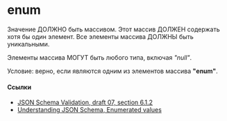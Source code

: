 # enum
Значение ДОЛЖНО быть массивом. Этот массив ДОЛЖЕН содержать хотя бы один элемент. Все элементы массива ДОЛЖНЫ быть уникальными.

Элементы массива МОГУТ быть любого типа, включая *"null"*.

Условие: верно, если являются одним из элементов массива **"enum"**.

#### Ссылки
- [JSON Schema Validation, draft 07, section 6.1.2](https://json-schema.org/draft-07/json-schema-validation.html#rfc.section.6.1.2)
- [Understanding JSON Schema, Enumerated values](https://json-schema.org/understanding-json-schema/reference/generic.html#enumerated-values)
